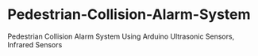 # Pedestrian-Collision-Alarm-System
Pedestrian Collision Alarm System Using Arduino Ultrasonic Sensors, Infrared Sensors
